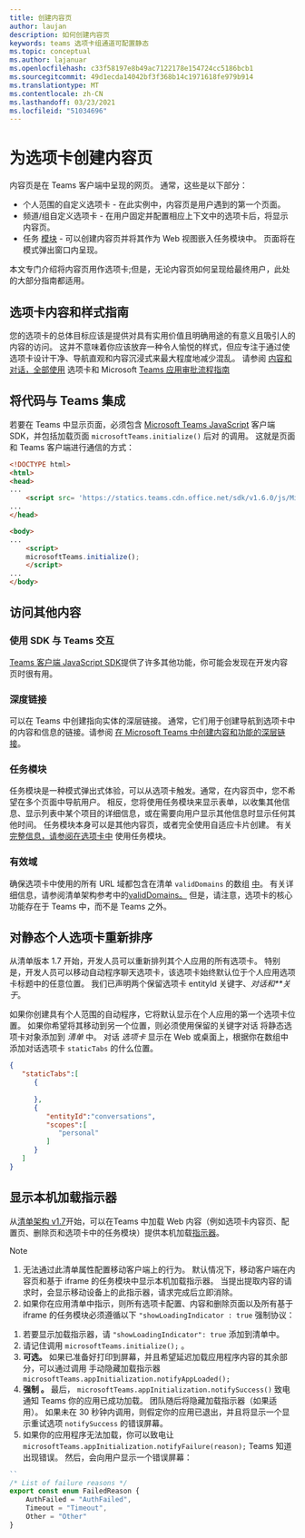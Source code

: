 ```yaml
---
title: 创建内容页
author: laujan
description: 如何创建内容页
keywords: teams 选项卡组通道可配置静态
ms.topic: conceptual
ms.author: lajanuar
ms.openlocfilehash: c33f58197e8b49ac7122178e154724cc5186bcb1
ms.sourcegitcommit: 49d1ecda14042bf3f368b14c1971618fe979b914
ms.translationtype: MT
ms.contentlocale: zh-CN
ms.lasthandoff: 03/23/2021
ms.locfileid: "51034696"
---
```

# <a name="create-a-content-page-for-your-tab"></a>为选项卡创建内容页

内容页是在 Teams 客户端中呈现的网页。 通常，这些是以下部分：

* 个人范围的自定义选项卡 - 在此实例中，内容页是用户遇到的第一个页面。
* 频道/组自定义选项卡 - 在用户固定并配置相应上下文中的选项卡后，将显示内容页。
* 任务 [模块](~/task-modules-and-cards/what-are-task-modules.md) - 可以创建内容页并将其作为 Web 视图嵌入任务模块中。 页面将在模式弹出窗口内呈现。

本文专门介绍将内容页用作选项卡;但是，无论内容页如何呈现给最终用户，此处的大部分指南都适用。

## <a name="tab-content-and-style-guidelines"></a>选项卡内容和样式指南

您的选项卡的总体目标应该是提供对具有实用价值且明确用途的有意义且吸引人的内容的访问。 这并不意味着你应该放弃一种令人愉悦的样式，但应专注于通过使选项卡设计干净、导航直观和内容沉浸式来最大程度地减少混乱。 请参阅 [内容和对话，全部使用](~/tabs/design/tabs.md) 选项卡和 Microsoft [Teams 应用审批流程指南](~/concepts/deploy-and-publish/appsource/prepare/frequently-failed-cases.md)

## <a name="integrate-your-code-with-teams"></a>将代码与 Teams 集成

若要在 Teams 中显示页面，必须包含 [Microsoft Teams JavaScript](/javascript/api/overview/msteams-client?view=msteams-client-js-latest&preserve-view=true) 客户端 SDK，并包括加载页面 `microsoftTeams.initialize()` 后对 的调用。 这就是页面和 Teams 客户端进行通信的方式：

```html
<!DOCTYPE html>
<html>
<head>
...
    <script src= 'https://statics.teams.cdn.office.net/sdk/v1.6.0/js/MicrosoftTeams.min.js'></script>
...
</head>

<body>
...
    <script>
    microsoftTeams.initialize();
    </script>
...
</body>
```

## <a name="accessing-additional-content"></a>访问其他内容

### <a name="using-the-sdk-to-interact-with-teams"></a>使用 SDK 与 Teams 交互

[Teams 客户端 JavaScript SDK](~/tabs/how-to/using-teams-client-sdk.md)提供了许多其他功能，你可能会发现在开发内容页时很有用。

### <a name="deep-links"></a>深度链接

可以在 Teams 中创建指向实体的深层链接。 通常，它们用于创建导航到选项卡中的内容和信息的链接。请参阅 [在 Microsoft Teams 中创建内容和功能的深层链接](~/concepts/build-and-test/deep-links.md)。

### <a name="task-modules"></a>任务模块

任务模块是一种模式弹出式体验，可以从选项卡触发。通常，在内容页中，您不希望在多个页面中导航用户。 相反，您将使用任务模块来显示表单，以收集其他信息、显示列表中某个项目的详细信息，或在需要向用户显示其他信息时显示任何其他时间。 任务模块本身可以是其他内容页，或者完全使用自适应卡片创建。 有关 [完整信息，请参阅在选项卡中](~/task-modules-and-cards/task-modules/task-modules-tabs.md) 使用任务模块。

### <a name="valid-domains"></a>有效域

确保选项卡中使用的所有 URL 域都包含在清单 `validDomains` 的数组 [中](~/concepts/build-and-test/apps-package.md)。 有关详细信息，请参阅清单架构参考中的[validDomains。](~/resources/schema/manifest-schema.md#validdomains) 但是，请注意，选项卡的核心功能存在于 Teams 中，而不是 Teams 之外。

## <a name="reorder-static-personal-tabs"></a>对静态个人选项卡重新排序

从清单版本 1.7 开始，开发人员可以重新排列其个人应用的所有选项卡。 特别是，开发人员可以移动自动程序聊天选项卡，该选项卡始终默认位于个人应用选项卡标题中的任意位置。 我们已声明两个保留选项卡 entityId 关键字、*对话和**关于*。

如果你创建具有个人范围的自动程序，它将默认显示在个人应用的第一个选项卡位置。 如果你希望将其移动到另一个位置，则必须使用保留的关键字对话 将静态选项卡对象添加到 *清单* 中。 对话 *选项卡* 显示在 Web 或桌面上，根据你在数组中添加对话选项卡 `staticTabs` 的什么位置。 

```json
{
   "staticTabs":[
      {
         
      },
      {
         "entityId":"conversations",
         "scopes":[
            "personal"
         ]
      }
   ]
}
```

## <a name="show-a-native-loading-indicator"></a>显示本机加载指示器

从[清单架构 v1.7](../../../resources/schema/manifest-schema.md)开始，可以在[](../../../resources/schema/manifest-schema.md#showloadingindicator)Teams 中加载 Web 内容（例如选项卡内容页、配置页、删除页和选项卡中[](configuration-page.md)的任务模块）[](removal-page.md)提供本机加载[指示器](../../../task-modules-and-cards/task-modules/task-modules-tabs.md)。 [](#integrate-your-code-with-teams)

> [!NOTE]
> 1. 无法通过此清单属性配置移动客户端上的行为。 默认情况下，移动客户端在内容页和基于 iframe 的任务模块中显示本机加载指示器。 当提出提取内容的请求时，会显示移动设备上的此指示器，请求完成后立即消除。
> 2. 如果你在应用清单中指示，则所有选项卡配置、内容和删除页面以及所有基于 iframe 的任务模块必须遵循以下  `"showLoadingIndicator : true`  强制协议：


1. 若要显示加载指示器，请 `"showLoadingIndicator": true` 添加到清单中。 
2. 请记住调用 `microsoftTeams.initialize();` 。
3. **可选。** 如果已准备好打印到屏幕，并且希望延迟加载应用程序内容的其余部分，可以通过调用 手动隐藏加载指示器 `microsoftTeams.appInitialization.notifyAppLoaded();`
4. **强制 。** 最后， `microsoftTeams.appInitialization.notifySuccess()` 致电通知 Teams 你的应用已成功加载。 团队随后将隐藏加载指示器（如果适用）。 如果未在 30 秒钟内调用，则假定你的应用已退出，并且将显示一个显示重试选项  `notifySuccess`  的错误屏幕。
5. 如果你的应用程序无法加载，你可以致电让 `microsoftTeams.appInitialization.notifyFailure(reason);` Teams 知道出现错误。 然后，会向用户显示一个错误屏幕：

```typescript
``
/* List of failure reasons */
export const enum FailedReason {
    AuthFailed = "AuthFailed",
    Timeout = "Timeout",
    Other = "Other"
}
```
>
